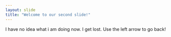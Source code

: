 ```yaml
---
layout: slide
title: "Welcome to our second slide!"
---
```

I have no idea what i am doing now. I get lost.
Use the left arrow to go back!
